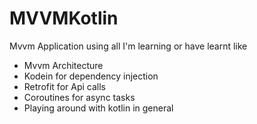 # MVVMKotlin
Mvvm Application using all I'm learning or have learnt like
+ Mvvm Architecture
+ Kodein for dependency injection
+ Retrofit for Api calls
+ Coroutines for async tasks
+ Playing around with kotlin in general
